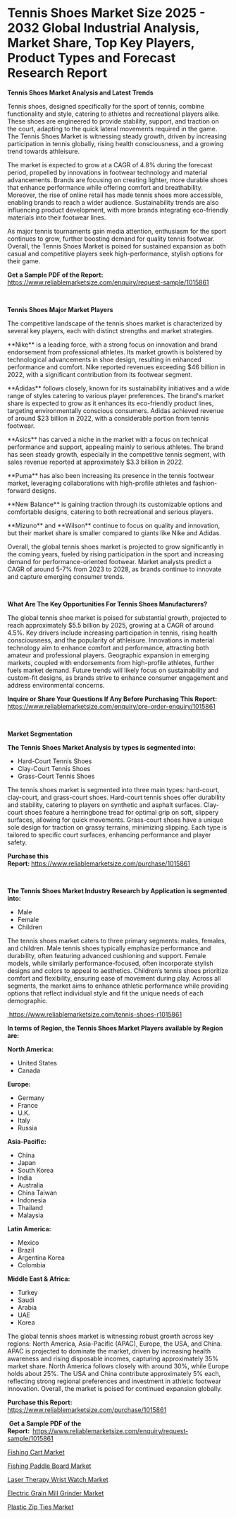 <p><h1>Tennis Shoes Market Size 2025 - 2032 Global Industrial Analysis, Market Share, Top Key Players, Product Types and Forecast Research Report</h1></p><p><strong>Tennis Shoes Market Analysis and Latest Trends</strong></p>
<p><p>Tennis shoes, designed specifically for the sport of tennis, combine functionality and style, catering to athletes and recreational players alike. These shoes are engineered to provide stability, support, and traction on the court, adapting to the quick lateral movements required in the game. The Tennis Shoes Market is witnessing steady growth, driven by increasing participation in tennis globally, rising health consciousness, and a growing trend towards athleisure.</p><p>The market is expected to grow at a CAGR of 4.8% during the forecast period, propelled by innovations in footwear technology and material advancements. Brands are focusing on creating lighter, more durable shoes that enhance performance while offering comfort and breathability. Moreover, the rise of online retail has made tennis shoes more accessible, enabling brands to reach a wider audience. Sustainability trends are also influencing product development, with more brands integrating eco-friendly materials into their footwear lines.</p><p>As major tennis tournaments gain media attention, enthusiasm for the sport continues to grow, further boosting demand for quality tennis footwear. Overall, the Tennis Shoes Market is poised for sustained expansion as both casual and competitive players seek high-performance, stylish options for their game.</p></p>
<p><strong>Get a Sample PDF of the Report:&nbsp;</strong> <a href="https://www.reliablemarketsize.com/enquiry/request-sample/1015861?utm_campaign=1832&utm_medium=2&utm_source=Github&utm_content=ia&utm_term=05042025&utm_id=tennis-shoes">https://www.reliablemarketsize.com/enquiry/request-sample/1015861</a></p>
<p>&nbsp;</p>
<p><strong>Tennis Shoes Major Market Players</strong></p>
<p><p>The competitive landscape of the tennis shoes market is characterized by several key players, each with distinct strengths and market strategies. </p><p>**Nike** is a leading force, with a strong focus on innovation and brand endorsement from professional athletes. Its market growth is bolstered by technological advancements in shoe design, resulting in enhanced performance and comfort. Nike reported revenues exceeding $46 billion in 2022, with a significant contribution from its footwear segment.</p><p>**Adidas** follows closely, known for its sustainability initiatives and a wide range of styles catering to various player preferences. The brand's market share is expected to grow as it enhances its eco-friendly product lines, targeting environmentally conscious consumers. Adidas achieved revenue of around $23 billion in 2022, with a considerable portion from tennis footwear.</p><p>**Asics** has carved a niche in the market with a focus on technical performance and support, appealing mainly to serious athletes. The brand has seen steady growth, especially in the competitive tennis segment, with sales revenue reported at approximately $3.3 billion in 2022. </p><p>**Puma** has also been increasing its presence in the tennis footwear market, leveraging collaborations with high-profile athletes and fashion-forward designs. </p><p>**New Balance** is gaining traction through its customizable options and comfortable designs, catering to both recreational and serious players. </p><p>**Mizuno** and **Wilson** continue to focus on quality and innovation, but their market share is smaller compared to giants like Nike and Adidas.</p><p>Overall, the global tennis shoes market is projected to grow significantly in the coming years, fueled by rising participation in the sport and increasing demand for performance-oriented footwear. Market analysts predict a CAGR of around 5-7% from 2023 to 2028, as brands continue to innovate and capture emerging consumer trends.</p></p>
<p>&nbsp;</p>
<p><strong>What Are The Key Opportunities For Tennis Shoes Manufacturers?</strong></p>
<p><p>The global tennis shoe market is poised for substantial growth, projected to reach approximately $5.5 billion by 2025, growing at a CAGR of around 4.5%. Key drivers include increasing participation in tennis, rising health consciousness, and the popularity of athleisure. Innovations in material technology aim to enhance comfort and performance, attracting both amateur and professional players. Geographic expansion in emerging markets, coupled with endorsements from high-profile athletes, further fuels market demand. Future trends will likely focus on sustainability and custom-fit designs, as brands strive to enhance consumer engagement and address environmental concerns.</p></p>
<p><strong>Inquire or Share Your Questions If Any Before Purchasing This Report:</strong> <a href="https://www.reliablemarketsize.com/enquiry/pre-order-enquiry/1015861?utm_campaign=1832&utm_medium=2&utm_source=Github&utm_content=ia&utm_term=05042025&utm_id=tennis-shoes">https://www.reliablemarketsize.com/enquiry/pre-order-enquiry/1015861</a></p>
<p>&nbsp;</p>
<p><strong>Market Segmentation</strong></p>
<p><strong>The Tennis Shoes Market Analysis by types is segmented into:</strong></p>
<p><ul><li>Hard-Court Tennis Shoes</li><li>Clay-Court Tennis Shoes</li><li>Grass-Court Tennis Shoes</li></ul></p>
<p><p>The tennis shoes market is segmented into three main types: hard-court, clay-court, and grass-court shoes. Hard-court tennis shoes offer durability and stability, catering to players on synthetic and asphalt surfaces. Clay-court shoes feature a herringbone tread for optimal grip on soft, slippery surfaces, allowing for quick movements. Grass-court shoes have a unique sole design for traction on grassy terrains, minimizing slipping. Each type is tailored to specific court surfaces, enhancing performance and player safety.</p></p>
<p><strong>Purchase this Report:&nbsp;</strong><a href="https://www.reliablemarketsize.com/purchase/1015861?utm_campaign=1832&utm_medium=2&utm_source=Github&utm_content=ia&utm_term=05042025&utm_id=tennis-shoes">https://www.reliablemarketsize.com/purchase/1015861</a></p>
<p>&nbsp;</p>
<p><strong>The Tennis Shoes Market Industry Research by Application is segmented into:</strong></p>
<p><ul><li>Male</li><li>Female</li><li>Children</li></ul></p>
<p><p>The tennis shoes market caters to three primary segments: males, females, and children. Male tennis shoes typically emphasize performance and durability, often featuring advanced cushioning and support. Female models, while similarly performance-focused, often incorporate stylish designs and colors to appeal to aesthetics. Children’s tennis shoes prioritize comfort and flexibility, ensuring ease of movement during play. Across all segments, the market aims to enhance athletic performance while providing options that reflect individual style and fit the unique needs of each demographic.</p></p>
<p><a href="https://www.reliablemarketsize.com/tennis-shoes-r1015861?utm_campaign=1832&utm_medium=2&utm_source=Github&utm_content=ia&utm_term=05042025&utm_id=tennis-shoes">&nbsp;https://www.reliablemarketsize.com/tennis-shoes-r1015861</a></p>
<p><strong>In terms of Region, the Tennis Shoes Market Players available by Region are:</strong></p>
<p>
    <p> <strong> North America: </strong>
        <ul>
            <li>United States</li>
            <li>Canada</li>
        </ul>
        </p> 
    <p> <strong> Europe: </strong>
        <ul>
            <li>Germany</li>
            <li>France</li>
            <li>U.K.</li>
            <li>Italy</li>
            <li>Russia</li>
        </ul>
        </p> 
    <p> <strong> Asia-Pacific: </strong>
        <ul>
            <li>China</li>
            <li>Japan</li>
            <li>South Korea</li>
            <li>India</li>
            <li>Australia</li>
            <li>China Taiwan</li>
            <li>Indonesia</li>
            <li>Thailand</li>
            <li>Malaysia</li>
        </ul>
        </p> 
    <p> <strong> Latin America: </strong>
        <ul>
            <li>Mexico</li>
            <li>Brazil</li>
            <li>Argentina Korea</li>
            <li>Colombia</li>
        </ul>
        </p> 
    <p> <strong> Middle East & Africa: </strong>
        <ul>
            <li>Turkey</li>
            <li>Saudi</li>
            <li>Arabia</li>
            <li>UAE</li>
            <li>Korea</li>
        </ul>
    </p>
    </p>
<p><p>The global tennis shoes market is witnessing robust growth across key regions: North America, Asia-Pacific (APAC), Europe, the USA, and China. APAC is projected to dominate the market, driven by increasing health awareness and rising disposable incomes, capturing approximately 35% market share. North America follows closely with around 30%, while Europe holds about 25%. The USA and China contribute approximately 5% each, reflecting strong regional preferences and investment in athletic footwear innovation. Overall, the market is poised for continued expansion globally.</p></p>
<p><strong>Purchase this Report: </strong><a href="https://www.reliablemarketsize.com/purchase/1015861?utm_campaign=1832&utm_medium=2&utm_source=Github&utm_content=ia&utm_term=05042025&utm_id=tennis-shoes">https://www.reliablemarketsize.com/purchase/1015861</a></p>
<p>&nbsp;<strong>Get a Sample PDF of the Report:&nbsp;&nbsp;</strong><a href="https://www.reliablemarketsize.com/enquiry/request-sample/1015861?utm_campaign=1832&utm_medium=2&utm_source=Github&utm_content=ia&utm_term=05042025&utm_id=tennis-shoes">https://www.reliablemarketsize.com/enquiry/request-sample/1015861</a></p>
<p><strong></strong></p>
<p><p><a href="https://github.com/baraohinze3x/Market-Research-Report-List-1/blob/main/fishing-cart-market.md?utm_campaign=1832&utm_medium=2&utm_source=Github&utm_content=ia&utm_term=05042025&utm_id=tennis-shoes">Fishing Cart Market</a></p><p><a href="https://github.com/AKSHATREPORTPRIME/Market-Research-Report-List-7/blob/main/fishing-paddle-board-market.md?utm_campaign=1832&utm_medium=2&utm_source=Github&utm_content=ia&utm_term=05042025&utm_id=tennis-shoes">Fishing Paddle Board Market</a></p><p><a href="https://github.com/asoauoldag3n/Market-Research-Report-List-1/blob/main/laser-therapy-wrist-watch-market.md?utm_campaign=1832&utm_medium=2&utm_source=Github&utm_content=ia&utm_term=05042025&utm_id=tennis-shoes">Laser Therapy Wrist Watch Market</a></p><p><a href="https://github.com/careymartta6/Market-Research-Report-List-1/blob/main/electric-grain-mill-grinder-market.md?utm_campaign=1832&utm_medium=2&utm_source=Github&utm_content=ia&utm_term=05042025&utm_id=tennis-shoes">Electric Grain Mill Grinder Market</a></p><p><a href="https://github.com/casalalimo40/Market-Research-Report-List-1/blob/main/plastic-zip-ties-market.md?utm_campaign=1832&utm_medium=2&utm_source=Github&utm_content=ia&utm_term=05042025&utm_id=tennis-shoes">Plastic Zip Ties Market</a></p></p>